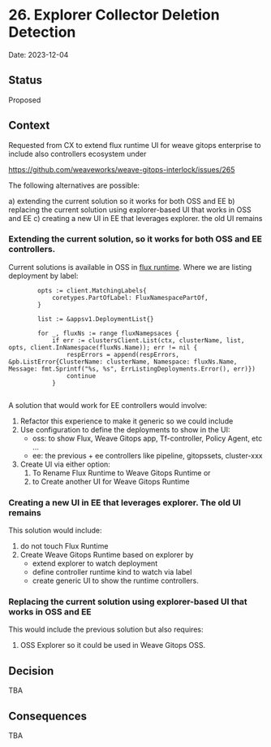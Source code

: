 # 26. Explorer Collector Deletion Detection

Date: 2023-12-04

## Status

Proposed

## Context

Requested from CX to extend flux runtime UI for weave gitops enterprise to include also controllers ecosystem under 

https://github.com/weaveworks/weave-gitops-interlock/issues/265

The following alternatives are possible:

a) extending the current solution so it works for both OSS and EE
b) replacing the current solution using explorer-based UI that works in OSS and EE
c) creating a new UI in EE that leverages explorer. the old UI remains

### Extending the current solution, so it works for both OSS and EE controllers.

Current solutions is available in OSS in [flux runtime](https://github.com/weaveworks/weave-gitops/blob/8779391d2ff2ecba59309b0d7b3fac5714da89e4/core/server/fluxruntime.go#L56). 
Where we are listing deployment by label:  

```
		opts := client.MatchingLabels{
			coretypes.PartOfLabel: FluxNamespacePartOf,
		}

		list := &appsv1.DeploymentList{}

		for _, fluxNs := range fluxNamepsaces {
			if err := clustersClient.List(ctx, clusterName, list, opts, client.InNamespace(fluxNs.Name)); err != nil {
				respErrors = append(respErrors, &pb.ListError{ClusterName: clusterName, Namespace: fluxNs.Name, Message: fmt.Sprintf("%s, %s", ErrListingDeployments.Error(), err)})
				continue
			}


```

A solution that would work for EE controllers would involve:

1. Refactor this experience to make it generic so we could include 
2. Use configuration to define the deployments to show in the UI:
   - oss: to show Flux, Weave Gitops app, Tf-controller, Policy Agent, etc ...  
   - ee: the previous + ee controllers like pipeline, gitopssets, cluster-xxx 
3. Create UI via either option:
   1. To Rename Flux Runtime to Weave Gitops Runtime or 
   2. to Create another UI for Weave Gitops Runtime

   
### Creating a new UI in EE that leverages explorer. The old UI remains

This solution would include:

1. do not touch Flux Runtime 
2. Create Weave Gitops Runtime based on explorer by 
   - extend explorer to watch deployment 
   - define controller runtime kind to watch via label 
   - create generic UI to show the runtime controllers.

### Replacing the current solution using explorer-based UI that works in OSS and EE

This would include the previous solution but also requires:

1. OSS Explorer so it could be used in Weave Gitops OSS.  




## Decision

TBA

## Consequences

TBA

